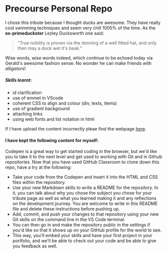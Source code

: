 # Precourse Personal Repo

I chose this tribute because I thought ducks are awesome. They have really cool swimming techniques and seem very chill 1005% of the time. As the **ex-primeduckster** Lezley Ducksworth one said: 
> "True nobility is proven via the donning of a well fitted hat, and only then may a duck wet it's beak."

Wise words, wise words indeed, which continue to be echoed today via Gerald's awesome fashion sense. No wonder he can make friends with _alligators_! 

##### Skills learnt: 
* id clarification
* use of emmet in VScode
* coherent CSS to align and colour (div, texts, items) 
* use of gradient background
* attaching links
* using web fonts and list notation in html

If I have upload the content incorrectly pleae find the webpage [here](https://codepen.io/PerrettJ4/pen/QWvMGBj).



#### I have kept the following content for myself:  
Codepen is a great way to get started coding in the browser, but we'd like you to take it to the next level and get used to working with Git and in Github repositories. Now that you have used GitHub Classroom to clone down this repo, have a try at the following:

- Take your code from the Codepen and insert it into the HTML and CSS files within the repository.
- Use your new Markdown skills to write a README for the repository. In it, you can talk about why you chose the subject you chose for your tribute page as well as what you learned making it and any reflections on the development journey. You are welcome to write in this README file and delete these instructions before pushing up.
- Add, commit, and push your changes to that repository using your new Git skills on the command line in the VS Code terminal.
- You can then go in and make the repository public in the settings if you'd like so that it shows up on your GitHub profile for the world to see.
- This way, you'll embed your skills and have your first project in your portfolio, and we'll be able to check out your code and be able to give you feedback as well.
